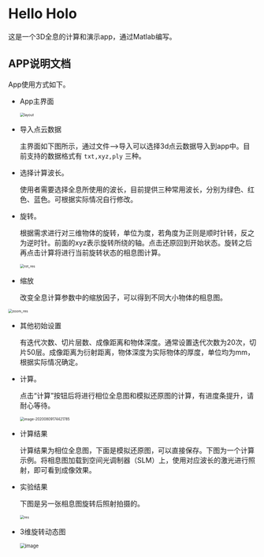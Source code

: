 # Hello Holo 

这是一个3D全息的计算和演示app，通过Matlab编写。



## APP说明文档

App使用方式如下。

- App主界面

  <img src="https://tva1.sinaimg.cn/large/007S8ZIlly1gjrj4mb2uuj310d0u0tuo.jpg" alt="layout" style="zoom: 50%;" />

- 导入点云数据

  主界面如下图所示，通过文件—>导入可以选择3d点云数据导入到app中。目前支持的数据格式有 `txt,xyz,ply` 三种。

  

- 选择计算波长。

  使用者需要选择全息所使用的波长，目前提供三种常用波长，分别为绿色、红色、蓝色。可根据实际情况自行修改。

  

- 旋转。

  根据需求进行对三维物体的旋转，单位为度，若角度为正则是顺时针转，反之为逆时针。前面的xyz表示旋转所绕的轴。点击还原回到开始状态。旋转之后再点击计算将进行当前旋转状态的相息图计算。

  <img src="https://tva1.sinaimg.cn/large/007S8ZIlly1gjrj6qpq79j310o0u0e81.jpg" alt="rot_res" style="zoom: 50%;" />

  

- 缩放

  改变全息计算参数中的缩放因子，可以得到不同大小物体的相息图。

<img src="https://tva1.sinaimg.cn/large/007S8ZIlly1gjrj7bs2q3j310a0u0hdt.jpg" alt="zoom_res" style="zoom: 50%;" />

- 其他初始设置

  有迭代次数、切片层数、成像距离和物体深度。通常设置迭代次数为20次，切片50层。成像距离为衍射距离，物体深度为实际物体的厚度，单位均为mm，根据实际情况确定。

- 计算。

  点击“计算”按钮后将进行相位全息图和模拟还原图的计算，有进度条提升，请耐心等待。

  <img src="https://tva1.sinaimg.cn/large/007S8ZIlly1giu4tm8bobj30us0oaq3j.jpg" alt="image-20200809174421785" style="zoom: 50%;" />



- 计算结果

  计算结果为相位全息图，下面是模拟还原图，可以直接保存。下图为一个计算示例。将相息图加载到空间光调制器（SLM）上，使用对应波长的激光进行照射，即可看到成像效果。

  
  
  
  

- 实验结果

  下图是另一张相息图旋转后照射拍摄的。

  <img src="https://tva1.sinaimg.cn/large/007S8ZIlly1ghr7ds49f4j313z0u0te9.jpg" alt="res" style="zoom: 50%;" />



- 3维旋转动态图

  <img src="./readme-graph/bunny-gif.gif" alt="image" style="zoom:67%;" />



